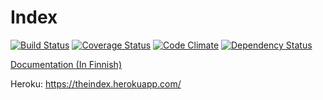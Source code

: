 # Index

[![Build Status](http://img.shields.io/travis/nygrenh/index/master.svg?style=flat)](https://travis-ci.org/nygrenh/index)
[![Coverage Status](http://img.shields.io/coveralls/nygrenh/index.svg?style=flat)](https://coveralls.io/r/nygrenh/index)
[![Code Climate](http://img.shields.io/codeclimate/github/nygrenh/index.svg?style=flat)](https://codeclimate.com/github/nygrenh/index)
[![Dependency Status](http://img.shields.io/gemnasium/nygrenh/index.svg?style=flat)](https://gemnasium.com/nygrenh/index)

[Documentation (In Finnish)](https://github.com/nygrenh/index/wiki)

Heroku: https://theindex.herokuapp.com/
